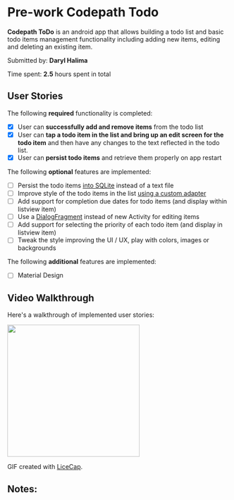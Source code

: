 # Pre-work Codepath Todo

**Codepath ToDo** is an android app that allows building a todo list and basic todo items management functionality including adding new items, editing and deleting an existing item.

Submitted by: **Daryl Halima**

Time spent: **2.5** hours spent in total

## User Stories

The following **required** functionality is completed:

* [X] User can **successfully add and remove items** from the todo list
* [X] User can **tap a todo item in the list and bring up an edit screen for the todo item** and then have any changes to the text reflected in the todo list.
* [X] User can **persist todo items** and retrieve them properly on app restart

The following **optional** features are implemented:

* [ ] Persist the todo items [into SQLite](http://guides.codepath.com/android/Persisting-Data-to-the-Device#sqlite) instead of a text file
* [ ] Improve style of the todo items in the list [using a custom adapter](http://guides.codepath.com/android/Using-an-ArrayAdapter-with-ListView)
* [ ] Add support for completion due dates for todo items (and display within listview item)
* [ ] Use a [DialogFragment](http://guides.codepath.com/android/Using-DialogFragment) instead of new Activity for editing items
* [ ] Add support for selecting the priority of each todo item (and display in listview item)
* [ ] Tweak the style improving the UI / UX, play with colors, images or backgrounds

The following **additional** features are implemented: 
* [ ] Material Design

## Video Walkthrough 

Here's a walkthrough of implemented user stories:

<img src='http://imgur.com/Yt5VyNI' width='300'/>

GIF created with [LiceCap](http://www.cockos.com/licecap/).

## Notes:


